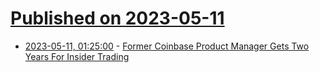# [Published on 2023-05-11](index.md)

* [2023-05-11, 01:25:00](https://yro.slashdot.org/story/23/05/10/2157256/former-coinbase-product-manager-gets-two-years-for-insider-trading?utm_source=rss1.0mainlinkanon&utm_medium=feed) - [Former Coinbase Product Manager Gets Two Years For Insider Trading](https://yro.slashdot.org/story/23/05/10/2157256/former-coinbase-product-manager-gets-two-years-for-insider-trading?utm_source=rss1.0mainlinkanon&utm_medium=feed)
